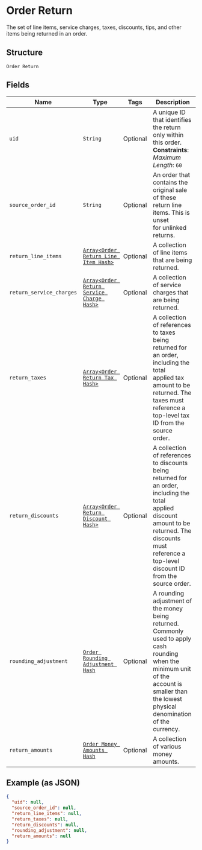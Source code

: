 
# Order Return

The set of line items, service charges, taxes, discounts, tips, and other items being returned in an order.

## Structure

`Order Return`

## Fields

| Name | Type | Tags | Description |
|  --- | --- | --- | --- |
| `uid` | `String` | Optional | A unique ID that identifies the return only within this order.<br>**Constraints**: *Maximum Length*: `60` |
| `source_order_id` | `String` | Optional | An order that contains the original sale of these return line items. This is unset<br>for unlinked returns. |
| `return_line_items` | [`Array<Order Return Line Item Hash>`](../../doc/models/order-return-line-item.md) | Optional | A collection of line items that are being returned. |
| `return_service_charges` | [`Array<Order Return Service Charge Hash>`](../../doc/models/order-return-service-charge.md) | Optional | A collection of service charges that are being returned. |
| `return_taxes` | [`Array<Order Return Tax Hash>`](../../doc/models/order-return-tax.md) | Optional | A collection of references to taxes being returned for an order, including the total<br>applied tax amount to be returned. The taxes must reference a top-level tax ID from the source<br>order. |
| `return_discounts` | [`Array<Order Return Discount Hash>`](../../doc/models/order-return-discount.md) | Optional | A collection of references to discounts being returned for an order, including the total<br>applied discount amount to be returned. The discounts must reference a top-level discount ID<br>from the source order. |
| `rounding_adjustment` | [`Order Rounding Adjustment Hash`](../../doc/models/order-rounding-adjustment.md) | Optional | A rounding adjustment of the money being returned. Commonly used to apply cash rounding<br>when the minimum unit of the account is smaller than the lowest physical denomination of the currency. |
| `return_amounts` | [`Order Money Amounts Hash`](../../doc/models/order-money-amounts.md) | Optional | A collection of various money amounts. |

## Example (as JSON)

```json
{
  "uid": null,
  "source_order_id": null,
  "return_line_items": null,
  "return_taxes": null,
  "return_discounts": null,
  "rounding_adjustment": null,
  "return_amounts": null
}
```

